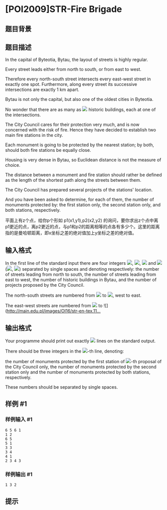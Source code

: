 # [POI2009]STR-Fire Brigade

## 题目背景



## 题目描述

In the capital of Byteotia, Bytau, the layout of streets is highly regular.

Every street leads either from north to south, or from east to west.

Therefore every north-south street intersects every east-west street    in exactly one spot. Furthermore, along every street its successive intersections    are exactly 1 km apart.

Bytau is not only the capital, but also one of the oldest cities in Byteotia.

No wonder that there are as many as ![](http://main.edu.pl/images/OI16/str-en-tex.1.png) historic buildings, each at one of the    intersections.

The City Council cares for their protection very much, and is now concerned    with the risk of fire. Hence they have decided to establish two main fire stations    in the city.

Each monument is going to be protected by the nearest station; by both,    should both fire stations be equally close.

Housing is very dense in Bytau, so Euclidean distance is not the measure of choice.

The distance between a monument and fire station should rather be defined as the    length of the shortest path along the streets between them.

The City Council has prepared several projects of the stations' location.

And you have been asked to determine, for each of them, the number of monuments    protected by: the first station only, the second station only, and both stations,    respectively.

平面上有z个点，给你p个形如 p1(x1,y1),p2(x2,y2) 的询问，要你求出z个点中离p1更近的点，离p2更近的点，与p1和p2的距离相等的点各有多少个。这里的距离指的是曼哈顿距离，即x坐标之差的绝对值加上y坐标之差的绝对值。


## 输入格式

In the first line of the standard input there are four integers ![](http://main.edu.pl/images/OI16/str-en-tex.2.png), ![](http://main.edu.pl/images/OI16/str-en-tex.3.png), ![](http://main.edu.pl/images/OI16/str-en-tex.4.png) and ![](http://main.edu.pl/images/OI16/str-en-tex.5.png)      (![](http://main.edu.pl/images/OI16/str-en-tex.6.png), ![](http://main.edu.pl/images/OI16/str-en-tex.7.png))      separated by single spaces and denoting respectively: the number of streets      leading from north to south, the number of streets leading from east to west,      the number of historic buildings in Bytau, and the number of projects proposed by      the City Council.

The north-south streets are numbered from ![](http://main.edu.pl/images/OI16/str-en-tex.8.png) to ![](http://main.edu.pl/images/OI16/str-en-tex.9.png), west to east.

The east-west streets are numbered from ![](http://main.edu.pl/images/OI16/str-en-tex.10.png) to ![](http://main.edu.pl/images/OI16/str-en-tex.11…


## 输出格式

Your programme should print out exactly ![](http://main.edu.pl/images/OI16/str-en-tex.33.png) lines on the standard output.

There should be three integers in the ![](http://main.edu.pl/images/OI16/str-en-tex.34.png)-th line, denoting:

the number of monuments protected by the first station of ![](http://main.edu.pl/images/OI16/str-en-tex.35.png)-th proposal      of the City Council only, the number of monuments protected by the second      station only and the number of monuments protected by both stations,      respectively.

These numbers should be separated by single spaces.


## 样例 #1

### 样例输入 #1
```
6 5 6 1
1 2
6 5
5 1
3 3
3 4
4 1
2 3 4 3
```

### 样例输出 #1

```
1 3 2
```

## 提示


